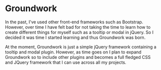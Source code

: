 Groundwork
==========

In the past, I've used other front-end frameworks such as Bootstrap. However, over time I have felt bad for not taking the time to learn how to create different things for myself such as a tooltip or modal in jQuery. So I decided it was time I started learning and thus Groundwork was born.

At the moment, Groundwork is just a simple jQuery framework containing a tooltip and modal plugin. However, as time goes on I plan to expand Groundwork so to include other plugins and becomes a full fledged CSS and JQuery framework that I can use across all my projects.
